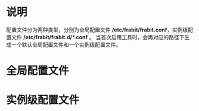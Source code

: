 # 说明
配置文件分为两种类型，分别为全局配置文件 **/etc/frabit/frabit.conf**，实例级配置文件 **/etc/frabit/frabit.d/\*.conf** 。
当首次启用工具时，会再对应的路径下生成一个默认全局配置文件和一个实例级配置文件。
# 全局配置文件





# 实例级配置文件
